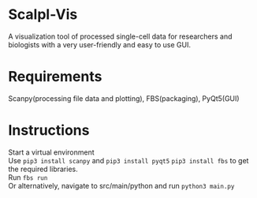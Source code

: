 # Scalpl-Vis
A visualization tool of processed single-cell data for researchers and biologists with a very user-friendly and easy to use GUI.

# Requirements
Scanpy(processing file data and plotting), FBS(packaging), PyQt5(GUI)

# Instructions
Start a virtual environment<br/>
Use `pip3 install scanpy` and `pip3 install pyqt5` `pip3 install fbs` to get the required libraries.<br/>
Run `fbs run`</br>
Or alternatively, navigate to src/main/python and run `python3 main.py`
